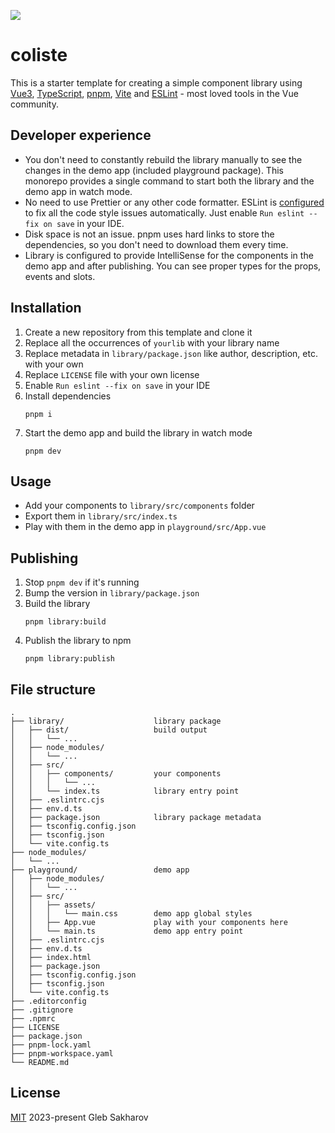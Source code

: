 ![](https://user-images.githubusercontent.com/35118149/213958815-794959eb-834e-4fb6-a0f8-f17b8cdad55f.svg)

# coliste

This is a starter template for creating a simple component library using [Vue3](https://vuejs.org/), 
[TypeScript](https://www.typescriptlang.org/), [pnpm](https://pnpm.io/), [Vite](https://vitejs.dev/)
and [ESLint](https://eslint.org/) - most loved tools in the Vue community.

## Developer experience
- You don't need to constantly rebuild the library manually to see the changes in the demo app (included playground 
package). This monorepo provides a single command to start both the library and the demo app in watch mode.
- No need to use Prettier or any other code formatter. ESLint is [configured](https://github.com/antfu/eslint-config) 
to fix all the code style issues automatically. Just enable `Run eslint --fix on save` in your IDE.
- Disk space is not an issue. pnpm uses hard links to store the dependencies, so you don't need to download them every 
time.
- Library is configured to provide IntelliSense for the components in the demo app and after publishing. You can
see proper types for the props, events and slots.

## Installation
1. Create a new repository from this template and clone it
2. Replace all the occurrences of `yourlib` with your library name
3. Replace metadata in `library/package.json` like author, description, etc. with your own
4. Replace `LICENSE` file with your own license
5. Enable `Run eslint --fix on save` in your IDE
6. Install dependencies
    ```shell
    pnpm i
    ```
7. Start the demo app and build the library in watch mode
    ```shell
    pnpm dev
    ```

## Usage
- Add your components to `library/src/components` folder
- Export them in `library/src/index.ts`
- Play with them in the demo app in `playground/src/App.vue`

## Publishing
1. Stop `pnpm dev` if it's running
2. Bump the version in `library/package.json`
3. Build the library
    ```shell
    pnpm library:build
    ```
4. Publish the library to npm
    ```shell
    pnpm library:publish
    ```

## File structure
```
.
├── library/                    library package
│   ├── dist/                   build output
│   │   └── ...
│   ├── node_modules/
│   │   └── ...
│   ├── src/
│   │   ├── components/         your components
│   │   │   └── ...
│   │   └── index.ts            library entry point
│   ├── .eslintrc.cjs
│   ├── env.d.ts
│   ├── package.json            library package metadata
│   ├── tsconfig.config.json
│   ├── tsconfig.json
│   └── vite.config.ts
├── node_modules/
│   └── ...
├── playground/                 demo app
│   ├── node_modules/
│   │   └── ...
│   ├── src/
│   │   ├── assets/
│   │   │   └── main.css        demo app global styles
│   │   ├── App.vue             play with your components here
│   │   └── main.ts             demo app entry point
│   ├── .eslintrc.cjs
│   ├── env.d.ts
│   ├── index.html
│   ├── package.json
│   ├── tsconfig.config.json
│   ├── tsconfig.json
│   └── vite.config.ts
├── .editorconfig
├── .gitignore
├── .npmrc
├── LICENSE
├── package.json
├── pnpm-lock.yaml
├── pnpm-workspace.yaml
└── README.md
```


## License
[MIT](https://choosealicense.com/licenses/mit/) 2023-present Gleb Sakharov
